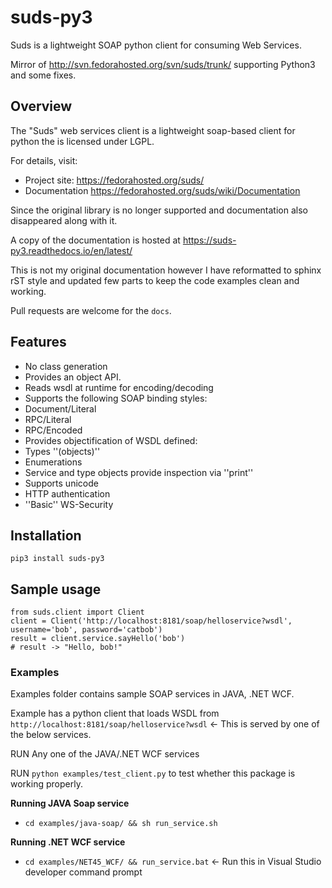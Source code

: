 suds-py3
========

Suds is a lightweight SOAP python client for consuming Web Services.

Mirror of http://svn.fedorahosted.org/svn/suds/trunk/ supporting Python3 and some fixes.

## Overview

The "Suds" web services client is a lightweight soap-based client for python the is licensed under LGPL.

For details, visit:
  * Project site: https://fedorahosted.org/suds/
  * Documentation https://fedorahosted.org/suds/wiki/Documentation

Since the original library is no longer supported and documentation also disappeared along with it.

A copy of the documentation is hosted at https://suds-py3.readthedocs.io/en/latest/

This is not my original documentation however I have reformatted to sphinx rST style
and updated few parts to keep the code examples clean and working.

Pull requests are welcome for the `docs`.

## Features
* No class generation
* Provides an object API.
* Reads wsdl at runtime for encoding/decoding
* Supports the following SOAP binding styles:
* Document/Literal
* RPC/Literal
* RPC/Encoded
* Provides objectification of WSDL defined:
* Types ''(objects)''
* Enumerations
* Service and type objects provide inspection via ''print''
* Supports unicode
* HTTP authentication
* ''Basic'' WS-Security

## Installation
```
pip3 install suds-py3
```

## Sample usage
```
from suds.client import Client
client = Client('http://localhost:8181/soap/helloservice?wsdl', username='bob', password='catbob')
result = client.service.sayHello('bob')
# result -> "Hello, bob!"
```

### Examples
Examples folder contains sample SOAP services in JAVA, .NET WCF.

Example has a python client that loads WSDL from `http://localhost:8181/soap/helloservice?wsdl` <- This is served by one of the below services.

RUN Any one of the JAVA/.NET WCF services

RUN `python examples/test_client.py` to test whether this package is working properly.

**Running JAVA Soap service**
* `cd examples/java-soap/ && sh run_service.sh`

**Running .NET WCF service**
* `cd examples/NET45_WCF/ && run_service.bat` <- Run this in Visual Studio developer command prompt
